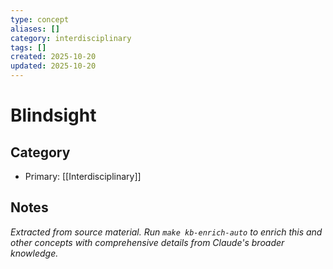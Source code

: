 ```yaml
---
type: concept
aliases: []
category: interdisciplinary
tags: []
created: 2025-10-20
updated: 2025-10-20
---
```


# Blindsight

## Category

- Primary: [[Interdisciplinary]]

## Notes

*Extracted from source material. Run `make kb-enrich-auto` to enrich this and other concepts with comprehensive details from Claude's broader knowledge.*
